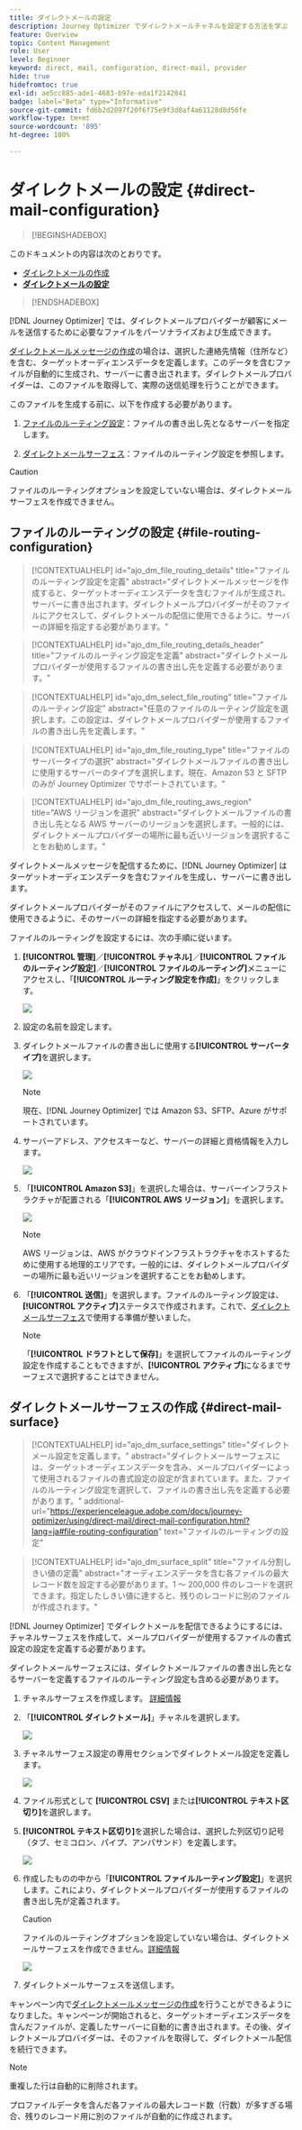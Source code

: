 ```yaml
---
title: ダイレクトメールの設定
description: Journey Optimizer でダイレクトメールチャネルを設定する方法を学ぶ
feature: Overview
topic: Content Management
role: User
level: Beginner
keyword: direct, mail, configuration, direct-mail, provider
hide: true
hidefromtoc: true
exl-id: ae5cc885-ade1-4683-b97e-eda1f2142041
badge: label="Beta" type="Informative"
source-git-commit: fd6b2d2097f20f6f75e9f3d8af4a61128d8d56fe
workflow-type: tm+mt
source-wordcount: '895'
ht-degree: 100%

---
```


# ダイレクトメールの設定 {#direct-mail-configuration}

>[!BEGINSHADEBOX]

このドキュメントの内容は次のとおりです。

* [ダイレクトメールの作成](create-direct-mail.md)
* **[ダイレクトメールの設定](direct-mail-configuration.md)**

>[!ENDSHADEBOX]

[!DNL Journey Optimizer] では、ダイレクトメールプロバイダーが顧客にメールを送信するために必要なファイルをパーソナライズおよび生成できます。

[ダイレクトメールメッセージの作成](../direct-mail/create-direct-mail.md)の場合は、選択した連絡先情報（住所など）を含む、ターゲットオーディエンスデータを定義します。このデータを含むファイルが自動的に生成され、サーバーに書き出されます。ダイレクトメールプロバイダーは、このファイルを取得して、実際の送信処理を行うことができます。

このファイルを生成する前に、以下を作成する必要があります。

1. [ファイルのルーティング設定](#file-routing-configuration)：ファイルの書き出し先となるサーバーを指定します。

1. [ダイレクトメールサーフェス](#direct-mail-surface)：ファイルのルーティング設定を参照します。

>[!CAUTION]
>
>ファイルのルーティングオプションを設定していない場合は、ダイレクトメールサーフェスを作成できません。

## ファイルのルーティングの設定 {#file-routing-configuration}

>[!CONTEXTUALHELP]
>id="ajo_dm_file_routing_details"
>title="ファイルのルーティング設定を定義"
>abstract="ダイレクトメールメッセージを作成すると、ターゲットオーディエンスデータを含むファイルが生成され、サーバーに書き出されます。ダイレクトメールプロバイダーがそのファイルにアクセスして、ダイレクトメールの配信に使用できるように、サーバーの詳細を指定する必要があります。"

<!--
>additional-url="https://experienceleague.adobe.com/docs/journey-optimizer/using/direct-mail/create-direct-mail.html" text="Create a direct mail message"-->

>[!CONTEXTUALHELP]
>id="ajo_dm_file_routing_details_header"
>title="ファイルのルーティング設定を定義"
>abstract="ダイレクトメールプロバイダーが使用するファイルの書き出し先を定義する必要があります。"

>[!CONTEXTUALHELP]
>id="ajo_dm_select_file_routing"
>title="ファイルのルーティング設定"
>abstract="任意のファイルのルーティング設定を選択します。この設定は、ダイレクトメールプロバイダーが使用するファイルの書き出し先を定義します。"

>[!CONTEXTUALHELP]
>id="ajo_dm_file_routing_type"
>title="ファイルのサーバータイプの選択"
>abstract="ダイレクトメールファイルの書き出しに使用するサーバーのタイプを選択します。現在、Amazon S3 と SFTP のみが Journey Optimizer でサポートされています。"

>[!CONTEXTUALHELP]
>id="ajo_dm_file_routing_aws_region"
>title="AWS リージョンを選択"
>abstract="ダイレクトメールファイルの書き出し先となる AWS サーバーのリージョンを選択します。一般的には、ダイレクトメールプロバイダーの場所に最も近いリージョンを選択することをお勧めします。"

ダイレクトメールメッセージを配信するために、[!DNL Journey Optimizer] はターゲットオーディエンスデータを含むファイルを生成し、サーバーに書き出します。

ダイレクトメールプロバイダーがそのファイルにアクセスして、メールの配信に使用できるように、そのサーバーの詳細を指定する必要があります。

ファイルのルーティングを設定するには、次の手順に従います。

1. **[!UICONTROL 管理]**／**[!UICONTROL チャネル]**／**[!UICONTROL ファイルのルーティング設定]**／**[!UICONTROL ファイルのルーティング]**&#x200B;メニューにアクセスし、「**[!UICONTROL ルーティング設定を作成]**」をクリックします。

   ![](assets/file-routing-config-button.png)

1. 設定の名前を設定します。

1. ダイレクトメールファイルの書き出しに使用する&#x200B;**[!UICONTROL サーバータイプ]**&#x200B;を選択します。

   ![](assets/file-routing-config-type.png)

   >[!NOTE]
   >
   >現在、[!DNL Journey Optimizer] では Amazon S3、SFTP、Azure がサポートされています。

1. サーバーアドレス、アクセスキーなど、サーバーの詳細と資格情報を入力します。

   ![](assets/file-routing-config-sftp-details.png)

1. 「**[!UICONTROL Amazon S3]**」を選択した場合は、サーバーインフラストラクチャが配置される「**[!UICONTROL AWS リージョン]**」を選択します。

   ![](assets/file-routing-config-aws-region.png)

   >[!NOTE]
   >
   >AWS リージョンは、AWS がクラウドインフラストラクチャをホストするために使用する地理的エリアです。一般的には、ダイレクトメールプロバイダーの場所に最も近いリージョンを選択することをお勧めします。

1. 「**[!UICONTROL 送信]**」を選択します。ファイルのルーティング設定は、**[!UICONTROL アクティブ]**&#x200B;ステータスで作成されます。これで、[ダイレクトメールサーフェス](#direct-mail-surface)で使用する準備が整いました。

   >[!NOTE]
   >
   >「**[!UICONTROL ドラフトとして保存]**」を選択してファイルのルーティング設定を作成することもできますが、**[!UICONTROL アクティブ]**&#x200B;になるまでサーフェスで選択することはできません。

## ダイレクトメールサーフェスの作成 {#direct-mail-surface}

>[!CONTEXTUALHELP]
>id="ajo_dm_surface_settings"
>title="ダイレクトメール設定を定義します。"
>abstract="ダイレクトメールサーフェスには、ターゲットオーディエンスデータを含み、メールプロバイダーによって使用されるファイルの書式設定の設定が含まれています。また、ファイルのルーティング設定を選択して、ファイルの書き出し先を定義する必要があります。"
>additional-url="https://experienceleague.adobe.com/docs/journey-optimizer/using/direct-mail/direct-mail-configuration.html?lang=ja#file-routing-configuration" text="ファイルのルーティングの設定"

<!--
>[!CONTEXTUALHELP]
>id="ajo_dm_surface_sort"
>title="Define the sort order"
>abstract="If you select this option, the sort will be by profile ID, ascending or descending. If you unselect it, the sorting configuration defined when creating the direct mail message within a journey or a campaign."-->

>[!CONTEXTUALHELP]
>id="ajo_dm_surface_split"
>title="ファイル分割しきい値の定義"
>abstract="オーディエンスデータを含む各ファイルの最大レコード数を設定する必要があります。1 ～ 200,000 件のレコードを選択できます。指定したしきい値に達すると、残りのレコードに別のファイルが作成されます。"

[!DNL Journey Optimizer] でダイレクトメールを配信できるようにするには、チャネルサーフェスを作成して、メールプロバイダーが使用するファイルの書式設定の設定を定義する必要があります。

ダイレクトメールサーフェスには、ダイレクトメールファイルの書き出し先となるサーバーを定義するファイルのルーティング設定も含める必要があります。

1. チャネルサーフェスを作成します。 [詳細情報](../configuration/channel-surfaces.md)

1. 「**[!UICONTROL ダイレクトメール]**」チャネルを選択します。

   ![](assets/surface-direct-mail-channel.png)

1. チャネルサーフェス設定の専用セクションでダイレクトメール設定を定義します。

   ![](assets/surface-direct-mail-settings.png)

   <!--![](assets/surface-direct-mail-settings-with-insertion.png)-->

1. ファイル形式として **[!UICONTROL CSV]** または&#x200B;**[!UICONTROL テキスト区切り]**&#x200B;を選択します。

1. **[!UICONTROL テキスト区切り]**&#x200B;を選択した場合は、選択した列区切り記号（タブ、セミコロン、パイプ、アンパサンド）を定義します。

   ![](assets/surface-direct-mail-column-separator.png)

1. 作成したものの中から「**[!UICONTROL ファイルルーティング設定]**」を選択します。これにより、ダイレクトメールプロバイダーが使用するファイルの書き出し先が定義されます。

   >[!CAUTION]
   >
   >ファイルのルーティングオプションを設定していない場合は、ダイレクトメールサーフェスを作成できません。[詳細情報](#file-routing-configuration)

   ![](assets/surface-direct-mail-file-routing.png)

   <!--![](assets/surface-direct-mail-file-routing-with-insertion.png)-->

1. ダイレクトメールサーフェスを送信します。

キャンペーン内で[ダイレクトメールメッセージの作成](../direct-mail/create-direct-mail.md)を行うことができるようになりました。キャンペーンが開始されると、ターゲットオーディエンスデータを含んだファイルが、定義したサーバーに自動的に書き出されます。その後、ダイレクトメールプロバイダーは、そのファイルを取得して、ダイレクトメール配信を続行できます。

>[!NOTE]
>
>重複した行は自動的に削除されます。
>
>プロファイルデータを含んだ各ファイルの最大レコード数（行数）が多すぎる場合、残りのレコード用に別のファイルが自動的に作成されます。

<!--
    In the **[!UICONTROL Insertion]** section, you can choose to automatically remove duplicate rows.

    Define the maximum number of records (i.e. rows) for each file containing profile data. After the specified threshold is reached, another file will be created for the remaining records.

    ![](assets/surface-direct-mail-split.png)

    For example, if there are 100,000 records in the file and the threshold limit is set to 60,000, the records will be split into two files. The first file will contain 60,000 rows, and the second file will contain the remaining 40,000 rows.

    >[!NOTE]
    >
    >NOTE You can set any number between 1 and 200,000 records, meaning each file must contain at least 1 row and no more than 200,000 rows.

-->